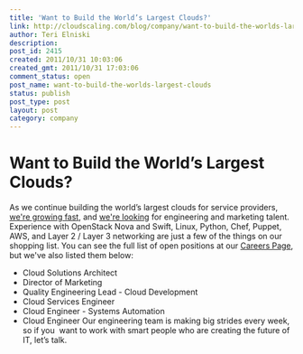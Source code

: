 ```yaml
---
title: 'Want to Build the World’s Largest Clouds?'
link: http://cloudscaling.com/blog/company/want-to-build-the-worlds-largest-clouds/
author: Teri Elniski
description: 
post_id: 2415
created: 2011/10/31 10:03:06
created_gmt: 2011/10/31 17:03:06
comment_status: open
post_name: want-to-build-the-worlds-largest-clouds
status: publish
post_type: post
layout: post
category: company
---
```


# Want to Build the World’s Largest Clouds?

As we continue building the world’s largest clouds for service providers, [we're growing fast](/blog/company/cloudscaling-closes-series-a), and [we're looking](http://cloudscaling.com/company/careers.html) for engineering and marketing talent. Experience with OpenStack Nova and Swift, Linux, Python, Chef, Puppet, AWS, and Layer 2 / Layer 3 networking are just a few of the things on our shopping list. You can see the full list of open positions at our [Careers Page](http://cloudscaling.com/company/careers.html), but we've also listed them below: 

  * Cloud Solutions Architect
  * Director of Marketing
  * Quality Engineering Lead - Cloud Development
  * Cloud Services Engineer
  * Cloud Engineer - Systems Automation
  * Cloud Engineer
Our engineering team is making big strides every week, so if you  want to work with smart people who are creating the future of IT, let’s talk.